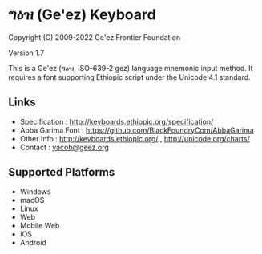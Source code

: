 ግዕዝ (Ge'ez) Keyboard
====================

Copyright (C) 2009-2022 Ge'ez Frontier Foundation

Version 1.7

This is a Ge'ez (ግዕዝ, ISO-639-2 gez) language mnemonic input method.  It requires a font
supporting Ethiopic script under the Unicode 4.1 standard.

Links
-----

 * Specification :  http://keyboards.ethiopic.org/specification/
 * Abba Garima Font : https://github.com/BlackFoundryCom/AbbaGarima
 * Other Info    :  http://keyboards.ethiopic.org/ , http://unicode.org/charts/
 * Contact       :  yacob@geez.org

Supported Platforms
-------------------
 * Windows
 * macOS
 * Linux
 * Web
 * Mobile Web
 * iOS
 * Android
